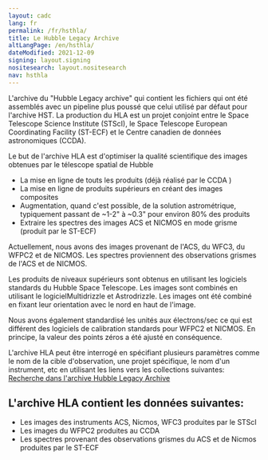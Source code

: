 ```yaml
---
layout: cadc
lang: fr
permalink: /fr/hsthla/
title: Le Hubble Legacy Archive
altLangPage: /en/hsthla/
dateModified: 2021-12-09
signing: layout.signing
nositesearch: layout.nositesearch
nav: hsthla
---
```


<p>
L'archive du "Hubble Legacy archive" qui contient les fichiers qui ont &eacute;t&eacute; assembl&eacute;s avec un pipeline plus pouss&eacute; que celui utilis&eacute; par d&eacute;faut pour l'archive HST. La production du HLA est un projet conjoint entre le Space Telescope Science Institute (STScI), le Space Telescope European Coordinating Facility (ST-ECF) et le Centre canadien de donn&eacute;es astronomiques (CCDA).
</p>
<p> Le but de l'archive HLA est d'optimiser la qualit&eacute; scientifique des images obtenues par le t&eacute;lescope spatial de Hubble</p>
<ul>
<li>La mise en ligne de touts les produits (d&eacute;j&agrave; r&eacute;alis&eacute; par le CCDA )</li>
<li>La mise en ligne de produits sup&eacute;rieurs en cr&eacute;ant des images composites</li>
<li>Augmentation, quand c'est possible, de la solution astrom&eacute;trique, typiquement passant de  ~1-2" &agrave; ~0.3" pour environ 80% des produits</li>
<li>Extraire les spectres des images ACS et NICMOS en mode grisme (produit par le ST-ECF)</li>
</ul>
<p>
Actuellement, nous avons des images provenant de l'ACS, du WFC3, du WFPC2 et de NICMOS. Les spectres proviennent des observations grismes de l'ACS et de NICMOS.
</p>
<p>
Les produits de niveaux sup&eacute;rieurs sont obtenus en utilisant les logiciels standards du Hubble Space Telescope. Les images sont combin&eacute;s en utilisant le logicielMultidrizzle et Astrodrizzle. Les images ont &eacute;t&eacute; combin&eacute; en fixant leur orientation avec le nord en haut de l'image.
</p>
<p>
Nous avons &eacute;galement standardis&eacute; les unit&eacute;s aux &eacute;lectrons/sec ce qui est diff&eacute;rent des logiciels de calibration standards pour WFPC2 et NICMOS. En principe,
la valeur des points z&eacute;ros a &eacute;t&eacute; ajust&eacute; en cons&eacute;quence.
</p>
<p>
L'archive HLA peut &ecirc;tre interrog&eacute;  en sp&eacute;cifiant plusieurs param&egrave;tres comme le nom de la cible d'observation, une projet sp&eacute;cifique, le nom d'un instrument, etc en utilisant les liens vers les collections suivantes:
<a id="DataSearch" href="/fr/recherche/?collection=HSTHLA&noexec=true">Recherche dans l'archive Hubble Legacy Archive</a>
</p> 
<h2>L'archive HLA contient les donn&eacute;es suivantes:</h2>
<ul>
   <li>Les images des instruments ACS, Nicmos, WFC3 produites par le STScI</li>
   <li>Les images du WFPC2 produites au CCDA</li>
   <li>Les spectres provenant des observations grismes du ACS et de Nicmos produites par le ST-ECF</li>
</ul>
